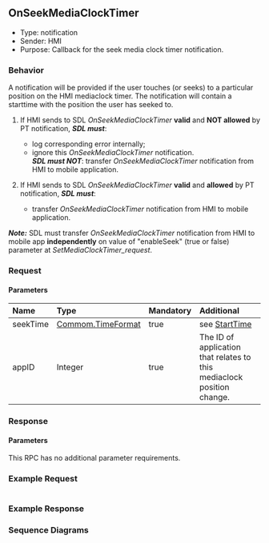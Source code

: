 ## OnSeekMediaClockTimer
  * Type: notification
  * Sender: HMI
  * Purpose: Callback for the seek media clock timer notification.
  
  
  ### Behavior
 A notification will be provided if the user touches (or seeks) to a particular position on the HMI mediaclock timer. 
 The notification will contain a starttime with the position the user has seeked to.
    
1. If HMI sends to SDL _OnSeekMediaClockTimer_ **valid** and **NOT allowed** by PT notification, _**SDL must**_:   
   - log corresponding error internally;
   - ignore this _OnSeekMediaClockTimer_ notification.   
_**SDL must NOT**_: transfer _OnSeekMediaClockTimer_ notification from HMI to mobile application. 

2. If HMI sends to SDL _OnSeekMediaClockTimer_ **valid** and **allowed** by PT notification, _**SDL must**_:   
   - transfer _OnSeekMediaClockTimer_ notification from HMI to mobile application.

_**Note:**_
SDL must transfer _OnSeekMediaClockTimer_ notification from HMI to mobile app **independently** on value of "enableSeek"
(true or false) parameter at _SetMediaClockTimer_request_.

### Request

#### Parameters

|Name|Type|Mandatory|Additional|
|:---|:---|:--------|:---------|
|seekTime|[Commom.TimeFormat]|true|see [StartTime]|
|appID|Integer|true|The ID of application that relates to this mediaclock position change.|

[Commom.TimeFormat]: https://github.com/smartdevicelink/sdl_hmi_integration_guidelines/blob/develop/docs/Common/Structs/index.md#timeformat
[StartTime]: https://github.com/smartdevicelink/sdl_hmi_integration_guidelines/blob/develop/docs/UI/SetMediaClockTimer/index.md#parameters
### Response

#### Parameters

This RPC has no additional parameter requirements.

### Example Request
```json
```

### Example Response

### Sequence Diagrams
